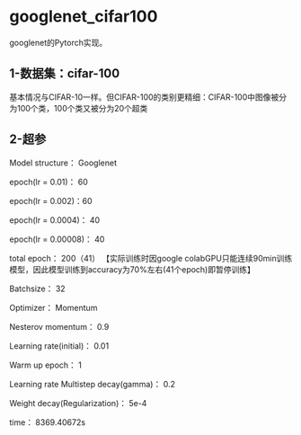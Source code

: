 # googlenet_cifar100

googlenet的Pytorch实现。

## 1-数据集：cifar-100

基本情况与CIFAR-10一样。但CIFAR-100的类别更精细：CIFAR-100中图像被分为100个类，100个类又被分为20个超类

## 2-超参


Model structure：	Googlenet

epoch(lr = 0.01)：	60

epoch(lr = 0.002)：60

epoch(lr = 0.0004)：	40

epoch(lr = 0.00008)：	40

total epoch：	200（41） 【实际训练时因google colabGPU只能连续90min训练模型，因此模型训练到accuracy为70%左右(41个epoch)即暂停训练】

Batchsize：	32

Optimizer：	Momentum

Nesterov momentum： 	0.9

Learning rate(initial)：	0.01

Warm up epoch：	1

Learning rate Multistep decay(gamma)：	0.2

Weight decay(Regularization)：	5e-4

time：	8369.40672s
